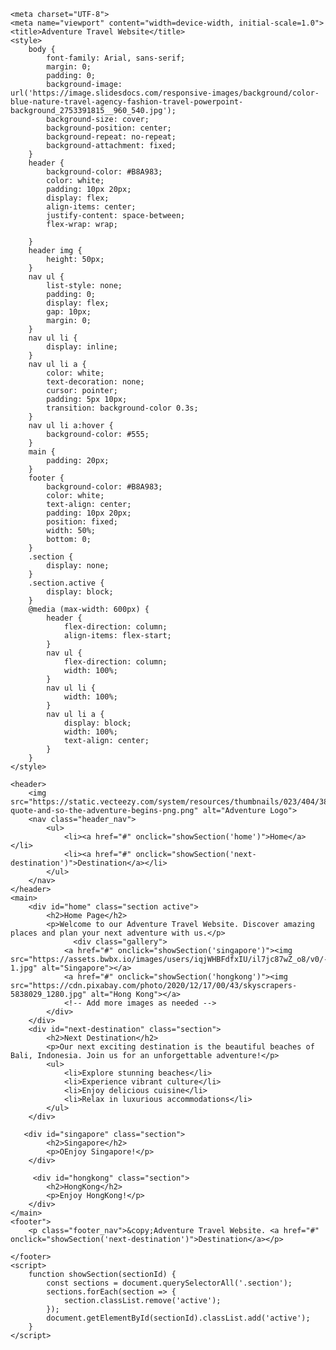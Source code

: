 <html>
<html lang="en">
<head>

 <!-- Google Tag Manager -->
<script>(function(w,d,s,l,i){w[l]=w[l]||[];w[l].push({'gtm.start':
new Date().getTime(),event:'gtm.js'});var f=d.getElementsByTagName(s)[0],
j=d.createElement(s),dl=l!='dataLayer'?'&l='+l:'';j.async=true;j.src=
'https://www.googletagmanager.com/gtm.js?id='+i+dl;f.parentNode.insertBefore(j,f);
})(window,document,'script','dataLayer','GTM-MST4ZVS5');</script>
<!-- End Google Tag Manager -->

    <meta charset="UTF-8">
    <meta name="viewport" content="width=device-width, initial-scale=1.0">
    <title>Adventure Travel Website</title>
    <style>
        body {
            font-family: Arial, sans-serif;
            margin: 0;
            padding: 0;
            background-image: url('https://image.slidesdocs.com/responsive-images/background/color-blue-nature-travel-agency-fashion-travel-powerpoint-background_2753391815__960_540.jpg');
            background-size: cover;
            background-position: center;
            background-repeat: no-repeat;
            background-attachment: fixed;
        }
        header {
            background-color: #B8A983;
            color: white;
            padding: 10px 20px;
            display: flex;
            align-items: center;
            justify-content: space-between;
            flex-wrap: wrap;
            
        }
        header img {
            height: 50px;
        }
        nav ul {
            list-style: none;
            padding: 0;
            display: flex;
            gap: 10px;
            margin: 0;
        }
        nav ul li {
            display: inline;
        }
        nav ul li a {
            color: white;
            text-decoration: none;
            cursor: pointer;
            padding: 5px 10px;
            transition: background-color 0.3s;
        }
        nav ul li a:hover {
            background-color: #555;
        }
        main {
            padding: 20px;
        }
        footer {
            background-color: #B8A983;
            color: white;
            text-align: center;
            padding: 10px 20px;
            position: fixed;
            width: 50%;
            bottom: 0;
        }
        .section {
            display: none;
        }
        .section.active {
            display: block;
        }
        @media (max-width: 600px) {
            header {
                flex-direction: column;
                align-items: flex-start;
            }
            nav ul {
                flex-direction: column;
                width: 100%;
            }
            nav ul li {
                width: 100%;
            }
            nav ul li a {
                display: block;
                width: 100%;
                text-align: center;
            }
        }
    </style>
</head>
<body class="body_nav">

 <!-- Google Tag Manager (noscript) -->
<noscript><iframe src="https://www.googletagmanager.com/ns.html?id=GTM-MST4ZVS5"
height="0" width="0" style="display:none;visibility:hidden"></iframe></noscript>
<!-- End Google Tag Manager (noscript) -->

    <header>
        <img src="https://static.vecteezy.com/system/resources/thumbnails/023/404/384/small/adventure-quote-and-so-the-adventure-begins-png.png" alt="Adventure Logo">
        <nav class="header_nav">
            <ul>
                <li><a href="#" onclick="showSection('home')">Home</a></li>
                <li><a href="#" onclick="showSection('next-destination')">Destination</a></li>
            </ul>
        </nav>
    </header>
    <main>
        <div id="home" class="section active">
            <h2>Home Page</h2>
            <p>Welcome to our Adventure Travel Website. Discover amazing places and plan your next adventure with us.</p>
                  <div class="gallery">
                <a href="#" onclick="showSection('singapore')"><img src="https://assets.bwbx.io/images/users/iqjWHBFdfxIU/il7jc87wZ_o8/v0/-1x-1.jpg" alt="Singapore"></a>
                <a href="#" onclick="showSection('hongkong')"><img src="https://cdn.pixabay.com/photo/2020/12/17/00/43/skyscrapers-5838029_1280.jpg" alt="Hong Kong"></a>
                <!-- Add more images as needed -->
            </div>
        </div>
        <div id="next-destination" class="section">
            <h2>Next Destination</h2>
            <p>Our next exciting destination is the beautiful beaches of Bali, Indonesia. Join us for an unforgettable adventure!</p>
            <ul>
                <li>Explore stunning beaches</li>
                <li>Experience vibrant culture</li>
                <li>Enjoy delicious cuisine</li>
                <li>Relax in luxurious accommodations</li>
            </ul>
        </div>

       <div id="singapore" class="section">
            <h2>Singapore</h2>
            <p>OEnjoy Singapore!</p>
        </div>

         <div id="hongkong" class="section">
            <h2>HongKong</h2>
            <p>Enjoy HongKong!</p>
        </div>
    </main>
    <footer">
        <p class="footer_nav">&copy;Adventure Travel Website. <a href="#" onclick="showSection('next-destination')">Destination</a></p>
        
    </footer>
    <script>
        function showSection(sectionId) {
            const sections = document.querySelectorAll('.section');
            sections.forEach(section => {
                section.classList.remove('active');
            });
            document.getElementById(sectionId).classList.add('active');
        }
    </script>
</body>
</html>
